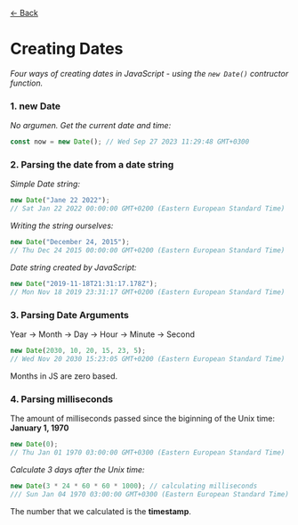 [&larr; Back](./README.md)

# Creating Dates

_Four ways of creating dates in JavaScript - using the `new Date()` contructor function._

### 1. new Date

_No argumen. Get the current date and time:_

```js
const now = new Date(); // Wed Sep 27 2023 11:29:48 GMT+0300
```

### 2. Parsing the date from a date string

_Simple Date string:_

```js
new Date("Jane 22 2022");
// Sat Jan 22 2022 00:00:00 GMT+0200 (Eastern European Standard Time)
```

_Writing the string ourselves:_

```js
new Date("December 24, 2015");
// Thu Dec 24 2015 00:00:00 GMT+0200 (Eastern European Standard Time)
```

_Date string created by JavaScript:_

```js
new Date("2019-11-18T21:31:17.178Z");
// Mon Nov 18 2019 23:31:17 GMT+0200 (Eastern European Standard Time)
```

### 3. Parsing Date Arguments

Year -> Month -> Day -> Hour -> Minute -> Second

```js
new Date(2030, 10, 20, 15, 23, 5);
// Wed Nov 20 2030 15:23:05 GMT+0200 (Eastern European Standard Time)
```

Months in JS are zero based.

### 4. Parsing milliseconds

The amount of milliseconds passed since the biginning of the Unix time: **January 1, 1970**

```js
new Date(0);
// Thu Jan 01 1970 03:00:00 GMT+0300 (Eastern European Standard Time)
```

_Calculate 3 days after the Unix time:_

```js
new Date(3 * 24 * 60 * 60 * 1000); // calculating milliseconds
/// Sun Jan 04 1970 03:00:00 GMT+0300 (Eastern European Standard Time)
```

The number that we calculated is the **timestamp**.

<br>
